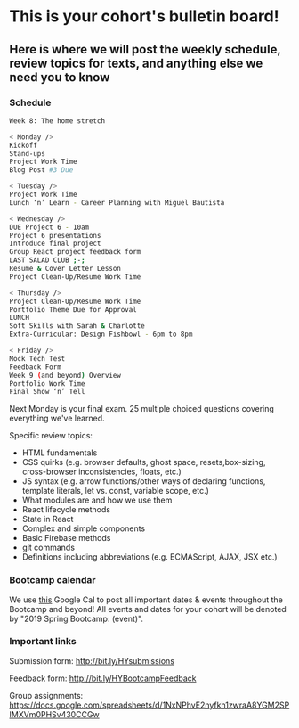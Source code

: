 # This is your cohort's bulletin board! 
## Here is where we will post the weekly schedule, review topics for texts, and anything else we need you to know

### Schedule


```bash
Week 8: The home stretch 

< Monday />
Kickoff
Stand-ups
Project Work Time
Blog Post #3 Due

< Tuesday />
Project Work Time
Lunch ‘n’ Learn - Career Planning with Miguel Bautista

< Wednesday />
DUE Project 6 - 10am
Project 6 presentations
Introduce final project
Group React project feedback form
LAST SALAD CLUB ;-;
Resume & Cover Letter Lesson
Project Clean-Up/Resume Work Time

< Thursday />
Project Clean-Up/Resume Work Time
Portfolio Theme Due for Approval
LUNCH
Soft Skills with Sarah & Charlotte
Extra-Curricular: Design Fishbowl - 6pm to 8pm

< Friday />
Mock Tech Test
Feedback Form
Week 9 (and beyond) Overview
Portfolio Work Time
Final Show ‘n’ Tell
```

Next Monday is your final exam. 25 multiple choiced questions covering everything we've learned. 

Specific review topics:

* HTML fundamentals
* CSS quirks (e.g. browser defaults, ghost space, resets,box-sizing, cross-browser inconsistencies, floats, etc.)
* JS syntax (e.g. arrow functions/other ways of declaring functions, template literals, let vs. const, variable scope, etc.)
* What modules are and how we use them
* React lifecycle methods
* State in React
* Complex and simple components
* Basic Firebase methods
* git commands
* Definitions including abbreviations (e.g. ECMAScript, AJAX, JSX etc.)

### Bootcamp calendar
We use [this](https://calendar.google.com/calendar/embed?src=hackeryou.com_ckj6930nr6kraakaisos09cccs%40group.calendar.google.com&ctz=America%2FToronto) Google Cal to post all important dates & events throughout the Bootcamp and beyond! All events and dates for your cohort will be denoted by "2019 Spring Bootcamp: (event)".

### Important links
Submission form: http://bit.ly/HYsubmissions

Feedback form: http://bit.ly/HYBootcampFeedback

Group assignments: https://docs.google.com/spreadsheets/d/1NxNPhvE2nyfkh1zwraA8YGM2SPIMXVm0PHSv430CCGw

